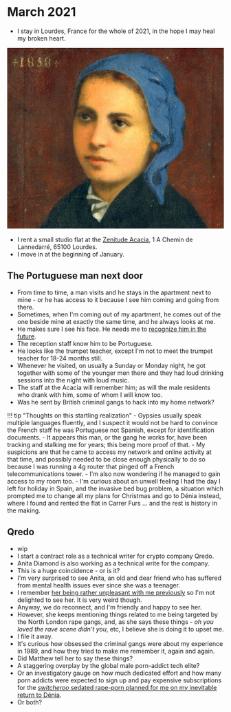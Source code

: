 # March 2021

<div id="google_translate_element"></div>
<script type="text/javascript" src="//translate.google.com/translate_a/element.js?cb=googleTranslateElementInit"></script>
<script type="text/javascript">
function googleTranslateElementInit() {
  new google.translate.TranslateElement({pageLanguage: 'en'}, 'google_translate_element');
}
</script>

- I stay in Lourdes, France for the whole of 2021, in the hope I may heal my broken heart. 

![Bernadette](../../content/images/bernadette.jpg)

- I rent a small studio flat at the [Zenitude Acacia](https://www.zenitude-hotel-residences.com/fr_FR/residence/lourdes/121), 1 A Chemin de Lannedarré, 65100 Lourdes.
- I move in at the beginning of January.

## The Portuguese man next door 

- From time to time, a man visits and he stays in the apartment next to mine - or he has access to it because I see him coming and going from there.
- Sometimes, when I'm coming out of my apartment, he comes out of the one beside mine at exactly the same time, and he always looks at me.
- He makes sure I see his face. He needs me to [recognize him in the future](../../crimes/protagonists/vidal-sastre.md#the-younger-brother-of-the-first-man).
- The reception staff know him to be Portuguese. 
- He looks like the trumpet teacher, except I'm not to meet the trumpet teacher for 18-24 months still.
- Whenever he visited, on usually a Sunday or Monday night, he got together with some of the younger men there and they had loud drinking sessions into the night with loud music.
- The staff at the Acacia will remember him; as will the male residents who drank with him, some of whom I will know too.
- Was he sent by British criminal gangs to hack into my home network?

!!! tip "Thoughts on this startling realization"
    - Gypsies usually speak multiple languages fluently, and I suspect it would not be hard to convince the French staff he was Portuguese not Spanish, except for identification documents.
    - It appears this man, or the gang he works for, have been tracking and stalking me for years; this being more proof of that.
    - My suspicions are that he came to access my network and online activity at that time, and possibly needed to be close enough physically to do so because I was running a 4g router that pinged off a French telecommunications tower.
    - I'm also now wondering if he managed to gain access to my room too.
    - I'm curious about an unwell feeling I had the day I left for holiday in Spain, and the invasive bed bug problem, a situation which prompted me to change all my plans for Christmas and go to Dénia instead, where I found and rented the flat in Carrer Furs ... and the rest is history in the making.

## Qredo

- wip
- I start a contract role as a technical writer for crypto company Qredo.
- Anita Diamond is also working as a technical write for the company.
- This is a huge coincidence - or is it?
- I'm very surprised to see Anita, an old and dear friend who has suffered from mental health issues ever since she was a teenager.
- I remember [her being rather unpleasant with me previously](../early-years/2006.md#matthew-and-anita-say-something-i-only-mentioned-online) so I'm not delighted to see her. It is very weird though.
- Anyway, we do reconnect, and I'm friendly and happy to see her.
- However, she keeps mentioning things related to me being targeted by the North London rape gangs, and, as she says these things - *oh you loved the rave scene didn't you*, etc, I believe she is doing it to upset me.
- I file it away.
- It's curious how obsessed the criminal gangs were about my experience in 1989, and how they tried to make me remember it, again and again.
- Did Matthew tell her to say these things?
- A staggering overplay by the global male porn-addict tech elite? 
- Or an investigatory gauge on how much dedicated effort and how many porn addicts were expected to sign up and pay expensive subscriptions for the [*switcheroo* sedated rape-porn planned for me on my inevitable return to Dénia](../../crimes/protagonists/vidal-sastre.md#four-distinct-men).
- Or both?
